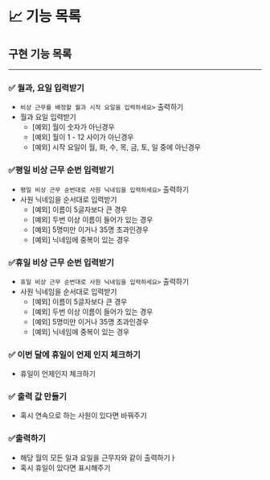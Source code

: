 # 📈 기능 목록

## 구현 기능 목록

---

### ✅ 월과, 요일 입력받기

+ `비상 근무를 배정할 월과 시작 요일을 입력하세요>` 출력하기
+ 월과 요일 입력받기
    + [예외] 월이 숫자가 아닌경우
    + [예외] 월이 1 - 12 사이가 아닌경우
    + [예외] 시작 요일이 월, 화, 수, 목, 금, 토, 일 중에 아닌경우

### ✅평일 비상 근무 순번 입력받기

+ `평일 비상 근무 순번대로 사원 닉네임을 입력하세요>` 출력하기
+ 사원 닉네임을 순서대로 입력받기
    + [예외] 이름이 5글자보다 큰 경우
    + [예외] 두번 이상 이름이 들어가 있는 경우
    + [예외] 5명미만 이거나 35명 초과인경우
    + [예외] 닉네임에 중복이 있는 경우

### ✅휴일 비상 근무 순번 입력받기

+ `휴일 비상 근무 순번대로 사원 닉네임을 입력하세요>` 출력하기
+ 사원 닉네임을 순서대로 입력받기
    + [예외] 이름이 5글자보다 큰 경우
    + [예외] 두번 이상 이름이 들어가 있는 경우
    + [예외] 5명미만 이거나 35명 초과인경우
    + [예외] 닉네임에 중복이 있는 경우

### ✅ 이번 달에 휴일이 언제 인지 체크하기

+ 휴일이 언제인지 체크하기

### ✅ 출력 값 만들기

+ 혹시 연속으로 하는 사원이 있다면 바꿔주기

### ✅출력하기

+ 해당 월의 모든 일과 요일을 근무자와 같이 출력하기ㅏ
+ 혹시 휴일이 있다면 표시해주기